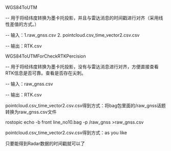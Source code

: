 WGS84ToUTM 

-- 用于将经纬度转换为墨卡托投影，并且与雷达消息的时间戳进行对齐（采用线性差值的方式。）

-- 输入：1.raw_gnss.csv       2. pointcloud.csv_time_vector2.csv.csv

-- 输出：RTK.csv



WGS84ToUTMForCheckRTKPercision 

-- 用于将经纬度转换为墨卡托投影，没有与雷达消息进行对齐，方便直接查看RTK信息是否可靠。查看是否存在尖刺。

-- 输入：raw_gnss.csv

-- 输出：RTK.csv

pointcloud.csv_time_vector2.csv.csv得到方式：将bag包里面的/raw_gnss话题转换为raw_gnss.csv文件

rostopic echo -b front line_no10.bag -p /raw_gnss >raw_gnss.csv

pointcloud.csv_time_vector2.csv.csv得到方式：as you like

只要能得到Radar数据的时间戳就可以了
